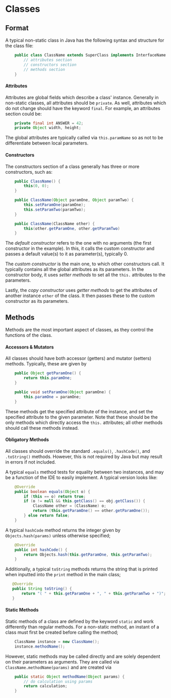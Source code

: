 # Classes

## Format
A typical non-static class in Java has the following syntax and structure for the class file:
```java
    public class ClassName extends SuperClass implements InterfaceName {
        // attributes section
        // constructors section
        // methods section
    }
```

#### Attributes
Attributes are global fields which describe a class' instance. Generally in non-static classes, all attributes should be `private`. As well, attributes which do not change should have the keyword `final`. For example, an attributes section could be:
```java
    private final int ANSWER = 42;
    private Object width, height;
```
The global attributes are typically called via `this.paramName` so as not to be differentiate between local parameters.

#### Constructors
The constructors section of a class generally has three or more constructors, such as:
```java
    public ClassName() {
        this(0, 0);
    }

    public ClassName(Object paramOne, Object paramTwo) {
        this.setParamOne(paramOne);
        this.setParamTwo(paramTwo);
    }

    public ClassName(ClassName other) {
        this(other.getParamOne, other.getParamTwo)
    }
```
The _default constructor_ refers to the one with no arguments (the first constructor in the example). In this, it calls the custom constructor and passes a default value(s) to it as parameter(s), typically 0.

The _custom constructor_ is the main one, to which other constructors call. It typically contains all the global attributes as its parameters. In the constructor body, it uses _setter methods_ to set all the `this.` attributes to the parameters.

Lastly, the _copy constructor_ uses _getter methods_ to get the attributes of another instance `other` of the class. It then passes these to the custom constructor as its parameters.


## Methods
Methods are the most important aspect of classes, as they control the functions of the class.

#### Accessors & Mutators
All classes should have both accessor (getters) and mutator (setters) methods. Typically, these are given by
```java
    public Object getParamOne() {
        return this.paramOne;
    }

    public void setParamOne(Object paramOne) {
        this.paramOne = paramOne;
    }
```
These methods get the specified attribute of the instance, and set the specified attribute to the given parameter. Note that these should be the only methods which directly access the `this.` attributes; all other methods should call these methods instead.

#### Obligatory Methods
All classes should override the standard `.equals()`, `.hashCode()`, and `.toString()` methods. However, this is not required by Java but may result in errors if not included.

A typical `equals` method tests for equality between two instances, and may be a function of the IDE to easily implement. A typical version looks like:
```java
    @Override
    public boolean equals(Object o) {
        if (this == o) return true;
        if (o != null && this.getClass() == obj.getClass()) {
            ClassName other = (ClassName) o;
            return (this.getParamOne() == other.getParamOne());
        } else return false;
    }
```

A typical `hashCode` method returns the integer given by `Objects.hash(params)` unless otherwise specified;
```java
    @Override
    public int hashCode() {
        return Objects.hash(this.getParamOne, this.getParamTwo);
    }
```
 Additionally, a typical `toString` methods returns the string that is printed when inputted into the `print` method in the main class;
 ```java
    @Override
    public String toString() {
        return "( " + this.getParamOne + ", " + this.getParamTwo + ")";
    }
 ```

#### Static Methods
Static methods of a class are defined by the keyword `static` and work differently than regular methods. For a non-static method, an instant of a class must first be created before calling the method;
```java
    ClassName instance = new ClassName();
    instance.methodName();
```
However, static methods may be called directly and are solely dependent on their parameters as arguments. They are called via `ClassName.methodName(params)` and are created via
```java
    public static Object methodName(Object params) {
        // do calculation using params
        return calculation;
    }
```
